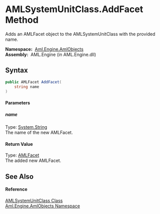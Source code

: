 AMLSystemUnitClass.AddFacet Method
==================================
Adds an AMLFacet object to the AMLSystemUnitClass with the provided name.

  **Namespace:**  [Aml.Engine.AmlObjects][1]  
  **Assembly:**  AML.Engine (in AML.Engine.dll)

Syntax
------

```csharp
public AMLFacet AddFacet(
	string name
)
```

#### Parameters

##### *name*
Type: [System.String][2]  
The name of the new AMLFacet.

#### Return Value
Type: [AMLFacet][3]  
The added new AMLFacet.

See Also
--------

#### Reference
[AMLSystemUnitClass Class][4]  
[Aml.Engine.AmlObjects Namespace][1]  

[1]: ../README.md
[2]: https://docs.microsoft.com/dotnet/api/system.string
[3]: ../AMLFacet/README.md
[4]: README.md
[5]: https://www.automationml.org
[6]: ../../icons/logoShade.png